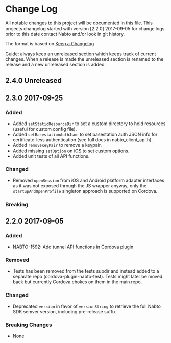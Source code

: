 # Change Log

All notable changes to this project will be documented in this file. This projects changelog started
with version [2.2.0] 2017-09-05 for change logs prior to this date contact Nabto and/or look in git
history.

The format is based on [Keep a Changelog](http://keepachangelog.com/)

Guide: always keep an unreleased section which keeps track of current
changes. When a release is made the unreleased section is renamed to
the release and a new unreleased section is added.

## 2.4.0 Unreleased

## 2.3.0 2017-09-25

### Added
- Added `setStaticResourceDir` to set a custom directory to hold resources (useful for custom config file).
- Added `setBasestationAuthJson` to set basestation auth JSON info for certificate-less authentication (see full docs in nabto_client_api.h).
- Added `removeKeyPair` to remove a keypair.
- Added missing `setOption` on iOS to set custom options.
- Added unit tests of all API functions.

### Changed
- Removed `openSession` from iOS and Android platform adapter interfaces as it was not exposed through the JS wrapper anyway, only the `startupAndOpenProfile` singleton approach is supported on Cordova.

### Breaking


## 2.2.0 2017-09-05

### Added
- NABTO-1592: Add tunnel API functions in Cordova plugin

### Removed
- Tests has been removed from the tests subdir and instead added to a separate repo (cordova-plugin-nabto-test). Tests might later be moved back but currently Cordova chokes on them in the main repo.

### Changed
- Deprecated `version` in favor of `versionString` to retrieve the full Nabto SDK semver version,
  including pre-release suffix

### Breaking Changes
- None
